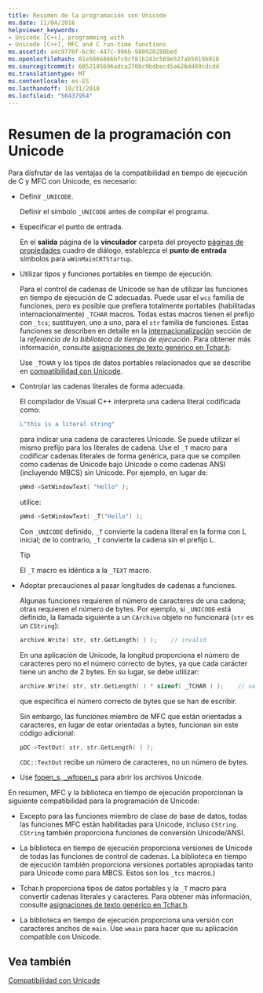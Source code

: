 ```yaml
---
title: Resumen de la programación con Unicode
ms.date: 11/04/2016
helpviewer_keywords:
- Unicode [C++], programming with
- Unicode [C++], MFC and C run-time functions
ms.assetid: a4c9770f-6c9c-447c-996b-980920288bed
ms.openlocfilehash: 01e5866866bfc9cf81b243c569e527ab5019b928
ms.sourcegitcommit: 6052185696adca270bc9bdbec45a626dd89cdcdd
ms.translationtype: MT
ms.contentlocale: es-ES
ms.lasthandoff: 10/31/2018
ms.locfileid: "50437954"
---
```

# <a name="unicode-programming-summary"></a>Resumen de la programación con Unicode

Para disfrutar de las ventajas de la compatibilidad en tiempo de ejecución de C y MFC con Unicode, es necesario:

- Definir `_UNICODE`.

   Definir el símbolo `_UNICODE` antes de compilar el programa.

- Especificar el punto de entrada.

   En el **salida** página de la **vinculador** carpeta del proyecto [páginas de propiedades](../ide/property-pages-visual-cpp.md) cuadro de diálogo, establezca el **punto de entrada** símbolos para `wWinMainCRTStartup`.

- Utilizar tipos y funciones portables en tiempo de ejecución.

   Para el control de cadenas de Unicode se han de utilizar las funciones en tiempo de ejecución de C adecuadas. Puede usar el `wcs` familia de funciones, pero es posible que prefiera totalmente portables (habilitadas internacionalmente) `_TCHAR` macros. Todas estas macros tienen el prefijo con `_tcs`; sustituyen, uno a uno, para el `str` familia de funciones. Estas funciones se describen en detalle en la [internacionalización](../c-runtime-library/internationalization.md) sección de la *referencia de la biblioteca de tiempo de ejecución*. Para obtener más información, consulte [asignaciones de texto genérico en Tchar.h](../text/generic-text-mappings-in-tchar-h.md).

   Use `_TCHAR` y los tipos de datos portables relacionados que se describe en [compatibilidad con Unicode](../text/support-for-unicode.md).

- Controlar las cadenas literales de forma adecuada.

   El compilador de Visual C++ interpreta una cadena literal codificada como:

    ```cpp
    L"this is a literal string"
    ```

   para indicar una cadena de caracteres Unicode. Se puede utilizar el mismo prefijo para los literales de cadena. Use el `_T` macro para codificar cadenas literales de forma genérica, para que se compilen como cadenas de Unicode bajo Unicode o como cadenas ANSI (incluyendo MBCS) sin Unicode. Por ejemplo, en lugar de:

    ```cpp
    pWnd->SetWindowText( "Hello" );
    ```

   utilice:

    ```cpp
    pWnd->SetWindowText( _T("Hello") );
    ```

   Con `_UNICODE` definido, `_T` convierte la cadena literal en la forma con L inicial; de lo contrario, `_T` convierte la cadena sin el prefijo L.

    > [!TIP]
    >  El `_T` macro es idéntica a la `_TEXT` macro.

- Adoptar precauciones al pasar longitudes de cadenas a funciones.

   Algunas funciones requieren el número de caracteres de una cadena; otras requieren el número de bytes. Por ejemplo, si `_UNICODE` está definido, la llamada siguiente a un `CArchive` objeto no funcionará (`str` es un `CString`):

    ```cpp
    archive.Write( str, str.GetLength( ) );    // invalid
    ```

   En una aplicación de Unicode, la longitud proporciona el número de caracteres pero no el número correcto de bytes, ya que cada carácter tiene un ancho de 2 bytes. En su lugar, se debe utilizar:

    ```cpp
    archive.Write( str, str.GetLength( ) * sizeof( _TCHAR ) );    // valid
    ```

   que especifica el número correcto de bytes que se han de escribir.

   Sin embargo, las funciones miembro de MFC que están orientadas a caracteres, en lugar de estar orientadas a bytes, funcionan sin este código adicional:

    ```cpp
    pDC->TextOut( str, str.GetLength( ) );
    ```

   `CDC::TextOut` recibe un número de caracteres, no un número de bytes.

- Use [fopen_s, _wfopen_s](../c-runtime-library/reference/fopen-s-wfopen-s.md) para abrir los archivos Unicode.

En resumen, MFC y la biblioteca en tiempo de ejecución proporcionan la siguiente compatibilidad para la programación de Unicode:

- Excepto para las funciones miembro de clase de base de datos, todas las funciones MFC están habilitadas para Unicode, incluso `CString`. `CString` también proporciona funciones de conversión Unicode/ANSI.

- La biblioteca en tiempo de ejecución proporciona versiones de Unicode de todas las funciones de control de cadenas. La biblioteca en tiempo de ejecución también proporciona versiones portables apropiadas tanto para Unicode como para MBCS. Estos son los `_tcs` macros.)

- Tchar.h proporciona tipos de datos portables y la `_T` macro para convertir cadenas literales y caracteres. Para obtener más información, consulte [asignaciones de texto genérico en Tchar.h](../text/generic-text-mappings-in-tchar-h.md).

- La biblioteca en tiempo de ejecución proporciona una versión con caracteres anchos de `main`. Use `wmain` para hacer que su aplicación compatible con Unicode.

## <a name="see-also"></a>Vea también

[Compatibilidad con Unicode](../text/support-for-unicode.md)
